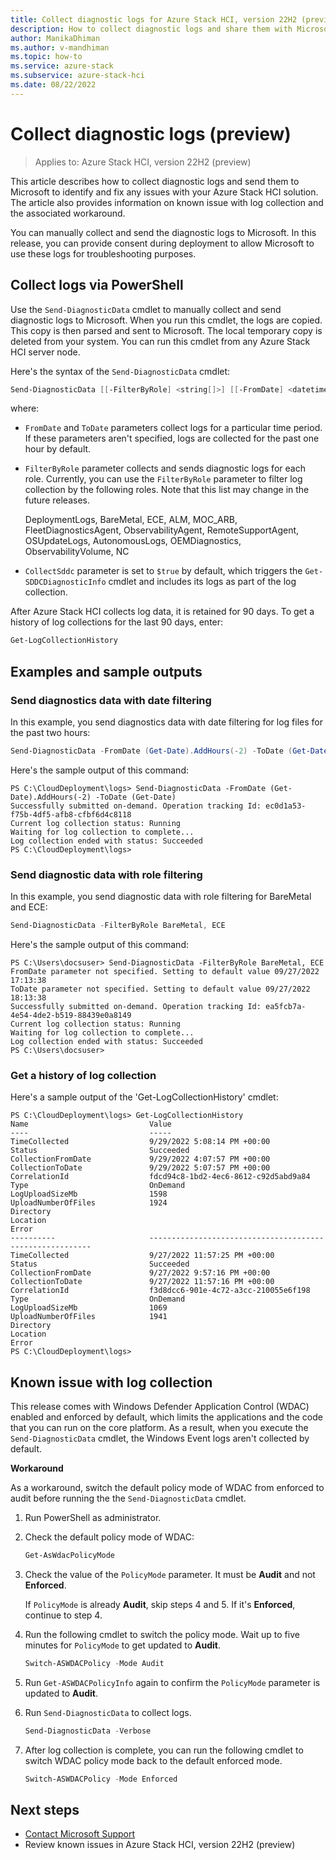 ```yaml
---
title: Collect diagnostic logs for Azure Stack HCI, version 22H2 (preview)
description: How to collect diagnostic logs and share them with Microsoft.
author: ManikaDhiman
ms.author: v-mandhiman
ms.topic: how-to
ms.service: azure-stack
ms.subservice: azure-stack-hci
ms.date: 08/22/2022
---
```


# Collect diagnostic logs (preview)

> Applies to: Azure Stack HCI, version 22H2 (preview)

This article describes how to collect diagnostic logs and send them to Microsoft to identify and fix any issues with your Azure Stack HCI solution. The article also provides information on known issue with log collection and the associated workaround.

You can manually collect and send the diagnostic logs to Microsoft. In this release, you can provide consent during deployment to allow Microsoft to use these logs for troubleshooting purposes.

## Collect logs via PowerShell

Use the `Send-DiagnosticData` cmdlet to manually collect and send diagnostic logs to Microsoft. When you run this cmdlet, the logs are copied. This copy is then parsed and sent to Microsoft. The local temporary copy is deleted from your system. You can run this cmdlet from any Azure Stack HCI server node.

Here's the syntax of the `Send-DiagnosticData` cmdlet:

```powershell
Send-DiagnosticData [[-FilterByRole] <string[]>] [[-FromDate] <datetime>] [[-ToDate] <datetime>] [[-CollectSddc] <bool>]  [<CommonParameters>]
```

where: 

- `FromDate` and `ToDate` parameters collect logs for a particular time period. If these parameters aren't specified, logs are collected for the past one hour by default. 

- `FilterByRole` parameter collects and sends diagnostic logs for each role. Currently, you can use the `FilterByRole` parameter to filter log collection by the following roles. Note that this list may change in the future releases.

   DeploymentLogs, BareMetal, ECE, ALM, MOC_ARB, FleetDiagnosticsAgent, ObservabilityAgent, RemoteSupportAgent, OSUpdateLogs, AutonomousLogs, OEMDiagnostics, ObservabilityVolume, NC

- `CollectSddc` parameter is set to `$true` by default, which triggers the `Get-SDDCDiagnosticInfo` cmdlet and includes its logs as part of the log collection.

After Azure Stack HCI collects log data, it is retained for 90 days. To get a history of log collections for the last 90 days, enter:

  ```powershell
  Get-LogCollectionHistory  
  ```

## Examples and sample outputs

### Send diagnostics data with date filtering

In this example, you send diagnostics data with date filtering for log files for the past two hours:

   ```powershell
   Send-DiagnosticData -FromDate (Get-Date).AddHours(-2) -ToDate (Get-Date)
   ```

   Here's the sample output of this command:

   ```output
   PS C:\CloudDeployment\logs> Send-DiagnosticData -FromDate (Get-Date).AddHours(-2) -ToDate (Get-Date)
   Successfully submitted on-demand. Operation tracking Id: ec0d1a53-f75b-4df5-afb8-cfbf6d4c8118
   Current log collection status: Running
   Waiting for log collection to complete...
   Log collection ended with status: Succeeded
   PS C:\CloudDeployment\logs>
   ```

### Send diagnostic data with role filtering

In this example, you send diagnostic data with role filtering for BareMetal and ECE:

   ```powershell
   Send-DiagnosticData -FilterByRole BareMetal, ECE
   ```

   Here's the sample output of this command:

   ```output
   PS C:\Users\docsuser> Send-DiagnosticData -FilterByRole BareMetal, ECE
   FromDate parameter not specified. Setting to default value 09/27/2022 17:13:38
   ToDate parameter not specified. Setting to default value 09/27/2022 18:13:38
   Successfully submitted on-demand. Operation tracking Id: ea5fcb7a-4e54-4de2-b519-88439e0a8149
   Current log collection status: Running
   Waiting for log collection to complete...
   Log collection ended with status: Succeeded
   PS C:\Users\docsuser>
   ```

### Get a history of log collection

Here's a sample output of the 'Get-LogCollectionHistory' cmdlet:

   ```output
   PS C:\CloudDeployment\logs> Get-LogCollectionHistory
   Name                           Value
   ----                           -----
   TimeCollected                  9/29/2022 5:08:14 PM +00:00
   Status                         Succeeded
   CollectionFromDate             9/29/2022 4:07:57 PM +00:00
   CollectionToDate               9/29/2022 5:07:57 PM +00:00
   CorrelationId                  fdcd94c8-1bd2-4ec6-8612-c92d5abd9a84
   Type                           OnDemand
   LogUploadSizeMb                1598
   UploadNumberOfFiles            1924
   Directory
   Location
   Error
   ----------                     ---------------------------------------------------------
   TimeCollected                  9/27/2022 11:57:25 PM +00:00
   Status                         Succeeded
   CollectionFromDate             9/27/2022 9:57:16 PM +00:00
   CollectionToDate               9/27/2022 11:57:16 PM +00:00
   CorrelationId                  f3d8dcc6-901e-4c72-a3cc-210055e6f198
   Type                           OnDemand
   LogUploadSizeMb                1069
   UploadNumberOfFiles            1941
   Directory
   Location
   Error
   PS C:\CloudDeployment\logs>
   ```

## Known issue with log collection

This release comes with Windows Defender Application Control (WDAC) enabled and enforced by default, which limits the applications and the code that you can run on the core platform. As a result, when you execute the `Send-DiagnosticData` cmdlet, the Windows Event logs aren't collected by default.

**Workaround**

As a workaround, switch the default policy mode of WDAC from enforced to audit before running the the `Send-DiagnosticData` cmdlet.

1. Run PowerShell as administrator.

1. Check the default policy mode of WDAC:

   ```powershell
   Get-AsWdacPolicyMode
   ```

1. Check the value of the `PolicyMode` parameter. It must be **Audit** and not **Enforced**.

   If `PolicyMode` is already **Audit**, skip steps 4 and 5. If it's **Enforced**, continue to step 4.

1. Run the following cmdlet to switch the policy mode. Wait up to five minutes for `PolicyMode` to get updated to **Audit**.

    ```powershell
    Switch-ASWDACPolicy -Mode Audit
    ```

1. Run `Get-ASWDACPolicyInfo` again to confirm the `PolicyMode` parameter is updated to **Audit**.

1. Run `Send-DiagnosticData` to collect logs.

   ```powershell
   Send-DiagnosticData -Verbose
   ```

1. After log collection is complete, you can run the following cmdlet to switch WDAC policy mode back to the default enforced mode.

    ```powershell
    Switch-ASWDACPolicy -Mode Enforced
    ```

## Next steps

- [Contact Microsoft Support](get-support.md)
- Review known issues in Azure Stack HCI, version 22H2 (preview)